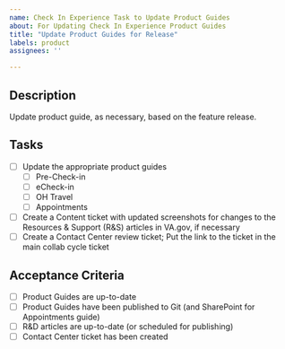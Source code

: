 ```yaml
---
name: Check In Experience Task to Update Product Guides
about: For Updating Check In Experience Product Guides
title: "Update Product Guides for Release"
labels: product
assignees: ''

---
```


## Description
Update product guide, as necessary, based on the feature release.

## Tasks
- [ ] Update the appropriate product guides
     - [ ] Pre-Check-in
     - [ ] eCheck-in 
     - [ ] OH Travel
     - [ ] Appointments
- [ ] Create a Content ticket with updated screenshots for changes to the Resources & Support (R&S) articles in VA.gov, if necessary
- [ ] Create a Contact Center review ticket; Put the link to the ticket in the main collab cycle ticket

## Acceptance Criteria
- [ ] Product Guides are up-to-date 
- [ ] Product Guides have been published to Git (and SharePoint for Appointments guide)
- [ ] R&D articles are up-to-date (or scheduled for publishing)
- [ ] Contact Center ticket has been created
